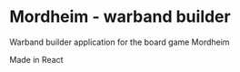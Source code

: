 # Mordheim - warband builder
Warband builder application for the board game Mordheim

Made in React
